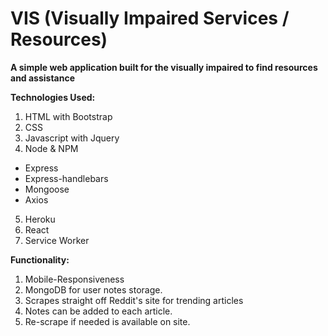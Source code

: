 # VIS (Visually Impaired Services / Resources)

**A simple web application built for the visually impaired to find resources and assistance** 

**Technologies Used:**

1. HTML with Bootstrap
2. CSS
3. Javascript with Jquery
4. Node & NPM
  - Express
  - Express-handlebars
  - Mongoose
  - Axios
5. Heroku
6. React
7. Service Worker


**Functionality:**

1. Mobile-Responsiveness
2. MongoDB for user notes storage. 
3. Scrapes straight off Reddit's site for trending articles
4. Notes can be added to each article. 
5. Re-scrape if needed is available on site. 

